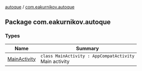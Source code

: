 [autoque](../index.md) / [com.eakurnikov.autoque](./index.md)

## Package com.eakurnikov.autoque

### Types

| Name | Summary |
|---|---|
| [MainActivity](-main-activity/index.md) | `class MainActivity : AppCompatActivity`<br>Main activity |
